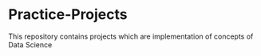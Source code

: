 # Practice-Projects
This repository contains projects which are implementation of concepts of Data Science
